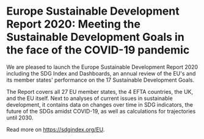 # Europe Sustainable Development Report 2020: Meeting the Sustainable Development Goals in the face of the COVID-19 pandemic

We are pleased to launch the Europe Sustainable Development Report 2020 including the SDG Index and Dashboards, an annual review of the EU's and its member states' performance on the 17 Sustainable Development Goals.

The Report covers all 27 EU member states, the 4 EFTA countries, the UK, and the EU itself. Next to analyses of current issues in sustainable development, it contains data on changes over time in SDG indicators, the future of the SDGs amidst COVID-19, as well as calculations for trajectories until 2030.

Read more on https://sdgindex.org/EU.
